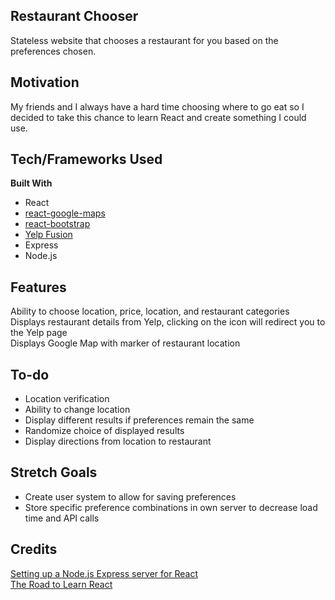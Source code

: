 ## Restaurant Chooser
Stateless website that chooses a restaurant for you based on the preferences chosen.

## Motivation
My friends and I always have a hard time choosing where to go eat so I decided to take this chance to learn React and create something I could use.

## Tech/Frameworks Used
**Built With**
- React
- [react-google-maps](https://github.com/tomchentw/react-google-maps)
- [react-bootstrap](https://react-bootstrap.github.io/)
- [Yelp Fusion](https://github.com/tonybadguy/yelp-fusion)
- Express
- Node.js

## Features
Ability to choose location, price, location, and restaurant categories  
Displays restaurant details from Yelp, clicking on the icon will redirect you to the Yelp page  
Displays Google Map with marker of restaurant location  

## To-do
- Location verification
- Ability to change location
- Display different results if preferences remain the same
- Randomize choice of displayed results
- Display directions from location to restaurant

## Stretch Goals
- Create user system to allow for saving preferences
- Store specific preference combinations in own server to decrease load time and API calls

## Credits
[Setting up a Node.js Express server for React](https://medium.com/@maison.moa/setting-up-an-express-backend-server-for-create-react-app-bc7620b20a61)  
[The Road to Learn React](https://github.com/the-road-to-learn-react)
